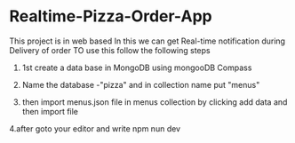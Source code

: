 # Realtime-Pizza-Order-App
This project is in web based In this we can get Real-time notification during Delivery of order
TO use this follow the following steps

1. 1st create a data base in MongoDB using mongooDB Compass

2. Name the database -"pizza" and in collection name put "menus"

3. then import menus.json file in menus collection by clicking add data and then import file

4.after goto your editor and write npm nun dev
